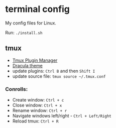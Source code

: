 # terminal config

My config files for Linux.

Run: `./install.sh`

## tmux

- [Tmux Plugin Manager](https://github.com/tmux-plugins/tpm)
- [Dracula theme](https://draculatheme.com/tmux)
- update plugins: `Ctrl B` and then `Shift I`
- update source file: `tmux source ~/.tmux.conf`

### Conrolls:

- Create window: `Ctrl + c`
- Close window: `Ctrl + x`
- Rename window: `Ctrl + r`
- Navigate windows left/right - `Ctrl + Left/Right`
- Reload tmux: `Ctrl + R`